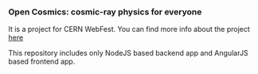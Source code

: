 ### Open Cosmics: cosmic-ray physics for everyone

It is a project for CERN WebFest. You can find more info about the project [here](https://webfest.web.cern.ch/content/open-cosmics-cosmic-ray-physics-everyone)

This repository includes only NodeJS based backend app and AngularJS based frontend app.